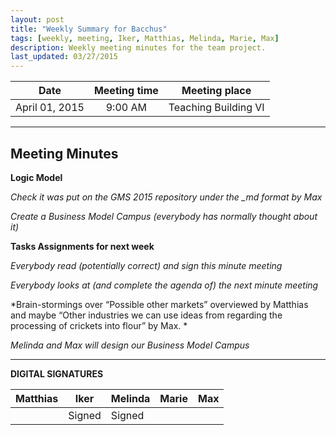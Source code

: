 ```yaml
---
layout: post
title: "Weekly Summary for Bacchus"
tags: [weekly, meeting, Iker, Matthias, Melinda, Marie, Max]
description: Weekly meeting minutes for the team project.
last_updated: 03/27/2015
---
```


|**Date** |**Meeting time**|**Meeting place**
| ------------- |:----------------:|:-------:
|April 01, 2015| 9:00 AM | Teaching Building VI


----------


Meeting Minutes
------
**Logic Model**

*Check it was put on the GMS 2015 repository under the _md format by Max*

*Create a Business Model Campus (everybody has normally thought about it)*



**Tasks Assignments for next week**

*Everybody read (potentially correct) and sign this minute meeting*

*Everybody looks at (and complete the agenda of) the next minute meeting*


*Brain-stormings over “Possible other markets” overviewed by Matthias and maybe “Other industries we can use ideas from regarding the processing of crickets into flour” by Max. *

*Melinda and Max will design our Business Model Campus*

----------


**DIGITAL SIGNATURES**

|**Matthias** |**Iker**|**Melinda**|**Marie**|**Max**|
|----------------|----------------|----------------|----------------|----------------|
| |Signed |Signed | | |
